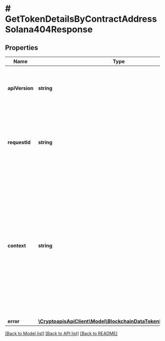 # # GetTokenDetailsByContractAddressSolana404Response

## Properties

Name | Type | Description | Notes
------------ | ------------- | ------------- | -------------
**apiVersion** | **string** | Specifies the version of the API that incorporates this endpoint. |
**requestId** | **string** | Defines the ID of the request. The &#x60;requestId&#x60; is generated by Crypto APIs and it&#39;s unique for every request. |
**context** | **string** | In batch situations the user can use the context to correlate responses with requests. This property is present regardless of whether the response was successful or returned as an error. &#x60;context&#x60; is specified by the user. | [optional]
**error** | [**\CryptoapisApiClient\Model\BlockchainDataTokenDetailsNotFound**](BlockchainDataTokenDetailsNotFound.md) |  |

[[Back to Model list]](../../README.md#models) [[Back to API list]](../../README.md#endpoints) [[Back to README]](../../README.md)
